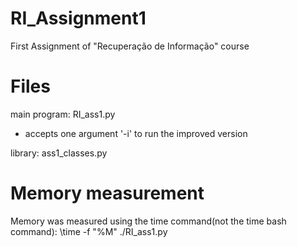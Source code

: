 # RI_Assignment1
First Assignment of "Recuperação de Informação" course

# Files
main program: RI_ass1.py
* accepts one argument '-i' to run the improved version

library: ass1_classes.py

# Memory measurement
Memory was measured  using the time command(not the time bash command):
\time -f "%M" ./RI_ass1.py

